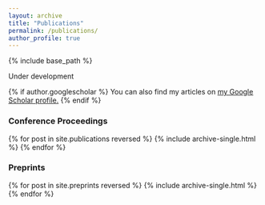```yaml
---
layout: archive
title: "Publications"
permalink: /publications/
author_profile: true
---
```

{% include base_path %}

Under development

{% if author.googlescholar %}
  You can also find my articles on <u><a href="{{author.googlescholar}}">my Google Scholar profile</a>.</u>
{% endif %}

### Conference Proceedings

{% for post in site.publications reversed %}
  {% include archive-single.html %}
{% endfor %}

### Preprints

{% for post in site.preprints reversed %}
  {% include archive-single.html %}
{% endfor %}

